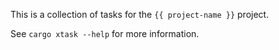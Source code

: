 <!-- cargo-sync-rdme title -->

This is a collection of tasks for the `{{ project-name }}` project.

See `cargo xtask --help` for more information.
